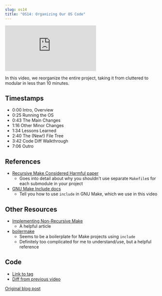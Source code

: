 ```yaml
---
slug: os14
title: "OS14: Organizing Our OS Code"
---
```


<iframe className="youtube-video-player" src="https://www.youtube.com/embed/Qa-WjNWkNeA" title="YouTube video player" frameBorder="0" allow="accelerometer; autoplay; clipboard-write; encrypted-media; gyroscope; picture-in-picture" allowFullScreen></iframe>

In this video, we reorganize the entire project, taking it from cluttered to modular in less than 10 minutes.

<!--truncate-->

## Timestamps

- 0:00 Intro, Overview
- 0:25 Running the OS
- 0:43 The Main Changes
- 1:16 Other Minor Changes
- 1:34 Lessons Learned
- 2:40 The (New!) File Tree
- 3:42 Code Diff Walkthrough
- 7:06 Outro

## References

- [Recursive Make Considered Harmful paper](https://accu.org/journals/overload/14/71/miller_2004/)
    - Goes into detail about why you shouldn't use separate `Makefile`s for each submodule in your project
- [GNU Make Include docs](https://www.gnu.org/software/make/manual/html_node/Include.html)
    - Tell you how to use `include` in GNU Make, which we use in this video

## Other Resources

- [Implementing Non-Recursive Make](http://sites.e-advies.nl/nonrecursive-make.html)
    - A helpful article
- [boilermake](https://github.com/dmoulding/boilermake)
    - Seems to be a boilerplate for Make projects using `include`
    - Definitely too complicated for me to understand/use, but a helpful reference

## Code

- [Link to tag](https://github.com/pagekeysolutions/pkos/releases/tag/vid%2Fos014)
- [Diff from previous video](https://github.com/pagekeysolutions/pkos/compare/vid/os013..vid/os014)

[Original blog post](/blog/pkos/14-organize-our-code)

